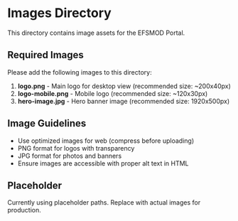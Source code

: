 # Images Directory

This directory contains image assets for the EFSMOD Portal.

## Required Images

Please add the following images to this directory:

1. **logo.png** - Main logo for desktop view (recommended size: ~200x40px)
2. **logo-mobile.png** - Mobile logo (recommended size: ~120x30px)
3. **hero-image.jpg** - Hero banner image (recommended size: 1920x500px)

## Image Guidelines

- Use optimized images for web (compress before uploading)
- PNG format for logos with transparency
- JPG format for photos and banners
- Ensure images are accessible with proper alt text in HTML

## Placeholder

Currently using placeholder paths. Replace with actual images for production.
